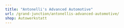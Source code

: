 ```yaml
---
title: "Antonelli's Advanced Automotive"
url: /grand-junction/antonellis-advanced-automotive/
shop: Autowerkstatt
---
```

